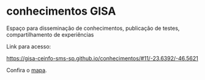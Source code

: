 # conhecimentos GISA

Espaço para disseminação de conhecimentos, publicação de testes, compartilhamento de experiências

Link para acesso: <p>https://gisa-ceinfo-sms-sp.github.io/conhecimentos/#11/-23.6392/-46.5621</p>


<p>Confira o <a href="[https://www.freecodecamp.org/](https://gisa-ceinfo-sms-sp.github.io/conhecimentos/#11/-23.6392/-46.5621)https://gisa-ceinfo-sms-sp.github.io/conhecimentos/#11/-23.6392/-46.5621" target="_blank" rel="noopener noreferrer">mapa</a>.</p>


